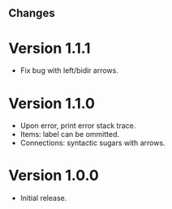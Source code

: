## Changes

# Version 1.1.1
- Fix bug with left/bidir arrows.

# Version 1.1.0
- Upon error, print error stack trace.
- Items: label can be ommitted.
- Connections: syntactic sugars with arrows.

# Version 1.0.0
- Initial release.

